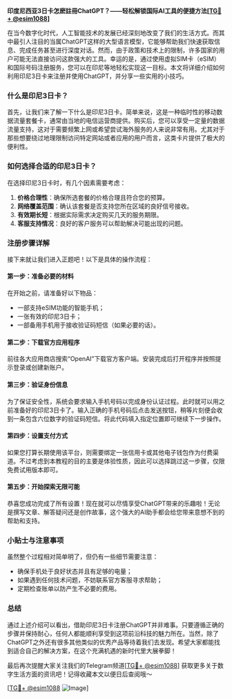 **印度尼西亚3日卡怎麽註冊ChatGPT？——轻松解锁国际AI工具的便捷方法[[TG💪+ @esim1088](https://t.me/s/esim1088)]**

在当今数字化时代，人工智能技术的发展已经深刻地改变了我们的生活方式。而其中最引人注目的当属ChatGPT这样的大型语言模型，它能够帮助我们快速获取信息、完成任务甚至进行深度对话。然而，由于政策和技术上的限制，许多国家的用户可能无法直接访问这款强大的工具。幸运的是，通过使用虚拟SIM卡（eSIM）和国际号码注册服务，您可以在印尼等地轻松实现这一目标。本文将详细介绍如何利用印尼3日卡来注册并使用ChatGPT，并分享一些实用的小技巧。

### 什么是印尼3日卡？

首先，让我们来了解一下什么是印尼3日卡。简单来说，这是一种临时性的移动数据流量套餐卡，通常由当地的电信运营商提供。购买后，您可以享受一定量的数据流量支持，这对于需要频繁上网或希望尝试海外服务的人来说非常有用。尤其对于那些想要绕过地理限制访问特定网站或者应用的用户而言，这类卡片提供了极大的便利性。

### 如何选择合适的印尼3日卡？

在选择印尼3日卡时，有几个因素需要考虑：
1. **价格合理性**：确保所选套餐的价格合理且符合您的预算。
2. **网络覆盖范围**：确认该套餐是否支持您所在区域的良好信号接收。
3. **有效期长短**：根据实际需求决定购买几天的服务期限。
4. **客服支持情况**：良好的客户服务可以帮助解决可能出现的问题。

### 注册步骤详解

接下来就让我们进入正题吧！以下是具体的操作流程：

#### 第一步：准备必要的材料
在开始之前，请准备好以下物品：
- 一部支持eSIM功能的智能手机；
- 一张有效的印尼3日卡；
- 一部备用手机用于接收验证码短信（如果必要的话）。

#### 第二步：下载官方应用程序
前往各大应用商店搜索“OpenAI”下载官方客户端。安装完成后打开程序并按照提示登录或创建新账户。

#### 第三步：验证身份信息
为了保证安全性，系统会要求输入手机号码以完成身份认证过程。此时就可以用之前准备好的印尼3日卡了。输入正确的手机号码后点击发送按钮，稍等片刻便会收到一条包含六位数字的验证码短信。将此代码填入指定位置即可继续下一步操作。

#### 第四步：设置支付方式
如果您打算长期使用该平台，则需要绑定一张信用卡或其他电子钱包作为付费渠道。不过考虑到本教程的目的主要是体验性质，因此可以选择跳过这一步骤，仅限免费试用版本即可。

#### 第五步：开始探索无限可能
恭喜您成功完成了所有设置！现在就可以尽情享受ChatGPT带来的乐趣啦！无论是撰写文章、解答疑问还是创作故事，这个强大的AI助手都会给您带来意想不到的帮助和支持。

### 小贴士与注意事项

虽然整个过程相对简单明了，但仍有一些细节需要注意：
- 确保手机处于良好状态并且有足够的电量；
- 如果遇到任何技术问题，不妨联系官方客服寻求帮助；
- 定期检查账单以防产生不必要的费用。

### 总结

通过上述介绍可以看出，借助印尼3日卡注册ChatGPT并非难事。只要遵循正确的步骤并保持耐心，任何人都能顺利享受到这项前沿科技的魅力所在。当然，除了ChatGPT之外还有很多其他类似的优秀产品等待着我们去发现。希望大家都能找到适合自己的解决方案，在这个充满机遇的新时代里大展拳脚！

最后再次提醒大家关注我们的Telegram频道[[TG💪+ @esim1088](https://t.me/s/esim1088)] 获取更多关于数字生活方面的资讯吧！记得收藏本文以便日后查阅哦～

[[TG💪+ @esim1088](https://t.me/s/esim1088) ![Image](https://i.postimg.cc/4NQfJmqS/Snipaste-2025-05-13-00-14-12.png)]